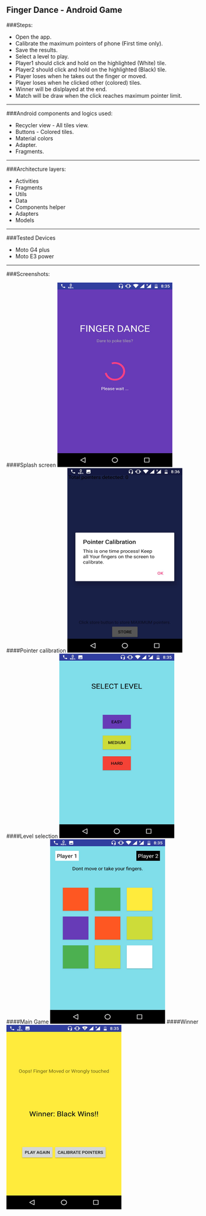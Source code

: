 ## Finger Dance - Android Game

###Steps:

* Open the app.
* Calibrate the maximum pointers of phone (First time only).
* Save the results.
* Select a level to play.
* Player1 should click and hold on the highlighted (White) tile.
* Player2 should click and hold on the highlighted (Black) tile.
* Player loses when he takes out the finger or moved.
* Player loses when he clicked other (colored) tiles.
* Winner will be dislplayed at the end.
* Match will be draw when the click reaches maximum pointer limit.
  
- - - -

###Android components and logics used:
* Recycler view - All tiles view.
* Buttons - Colored tiles.
* Material colors
* Adapter.
* Fragments.

- - - -

###Architecture layers:
* Activities
* Fragments
* Utils
* Data
* Components helper
* Adapters
* Models

- - - -
  
###Tested Devices
* Moto G4 plus
* Moto E3 power

- - - -

###Screenshots:

####Splash screen
<img src="https://github.com/prakashbalab24/prakashbalab24.github.io/blob/master/screen1.jpeg" alt="alt text" width="300" height="480">
####Pointer calibration
<img src="https://github.com/prakashbalab24/prakashbalab24.github.io/blob/master/screen2.jpeg" alt="alt text" width="300" height="480">
####Level selection
<img src="https://github.com/prakashbalab24/prakashbalab24.github.io/blob/master/screen3.jpeg" alt="alt text" width="300" height="480">
####Main Game
<img src="https://github.com/prakashbalab24/prakashbalab24.github.io/blob/master/screen4.jpeg" alt="alt text" width="300" height="480">
####Winner
<img src="https://github.com/prakashbalab24/prakashbalab24.github.io/blob/master/screen5.jpeg" alt="alt text" width="300" height="480">
